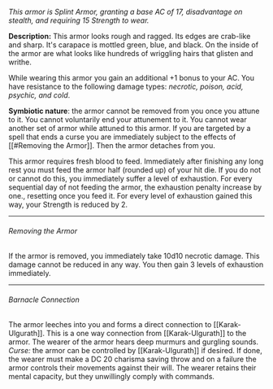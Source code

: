 *This armor is Splint Armor, granting a base AC of 17, disadvantage on stealth, and requiring 15 Strength to wear.*

**Description:** This armor looks rough and ragged. Its edges are crab-like and sharp. It's carapace is mottled green, blue, and black. On the inside of the armor are what looks like hundreds of wriggling hairs that glisten and writhe. 

While wearing this armor you gain an additional +1 bonus to your AC. You have resistance to the following damage types: *necrotic, poison, acid, psychic, and cold*. 

**Symbiotic nature**: the armor cannot be removed from you once you attune to it. You cannot voluntarily end your attunement to it. You cannot wear another set of armor while attuned to this armor. If you are targeted by a spell that ends a curse you are immediately subject to the effects of [[#Removing the Armor]]. Then the armor detaches from you. 

This armor requires fresh blood to feed. Immediately after finishing any long rest you must feed the armor half (rounded up) of your hit die. If you do not or cannot do this, you immediately suffer a level of exhaustion. For every sequential day of not feeding the armor, the exhaustion penalty increase by one., resetting once you feed it. For every level of exhaustion gained this way, your Strength is reduced by 2. 

_ _ _ _
###### Removing the Armor
If the armor is removed, you immediately take 10d10 necrotic damage. This damage cannot be reduced in any way. You then gain 3 levels of exhaustion immediately. 

_ _ _ _
###### Barnacle Connection
The armor leeches into you and forms a direct connection to [[Karak-Ulgurath]]. This is a one way connection from [[Karak-Ulgurath]] to the armor. The wearer of the armor hears deep murmurs and gurgling sounds. *Curse:* the armor can be controlled by [[Karak-Ulgurath]] if desired. If done, the wearer must make a DC 20 charisma saving throw and on a failure the armor controls their movements against their will. The wearer retains their mental capacity, but they unwillingly comply with commands. 